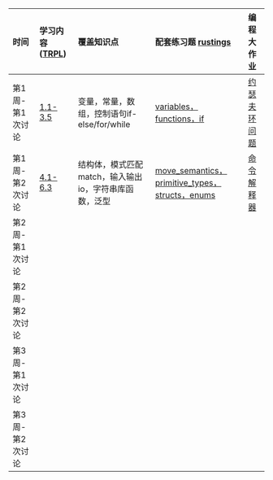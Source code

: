 | 时间  | 学习内容 ([TRPL](https://kaisery.github.io/trpl-zh-cn/))  | 覆盖知识点  |  配套练习题 [rustings](https://github.com/rust-lang/rustlings) | 编程大作业   |
| :------------ | :------------ | :------------ | :------------ | :------------ |
| 第1周-第1次讨论  | [1.1-3.5](https://kaisery.github.io/trpl-zh-cn/ch01-01-installation.html)  |  变量，常量，数组，控制语句if-else/for/while   | [ variables，functions，if](https://github.com/rust-lang/rustlings/tree/main/exercises)  |  [约瑟夫环问题](https://github.com/limingth/NCCL/blob/master/Unit-1/Lesson-10.md)  |
| 第1周-第2次讨论 | [4.1-6.3](https://kaisery.github.io/trpl-zh-cn/ch04-01-what-is-ownership.html)   | 结构体，模式匹配match，输入输出io，字符串库函数，泛型  |  [move_semantics，primitive_types，structs，enums](https://github.com/rust-lang/rustlings/tree/main/exercises)   |   [命令解释器](https://github.com/limingth/NCCL/blob/master/Unit-1/Lesson-19.md)   |
| 第2周-第1次讨论 |   |   |   |   |
| 第2周-第2次讨论  |   |   |   |   |
| 第3周-第1次讨论  |   |   |   |   |
| 第3周-第2次讨论 |   |   |   |   |
